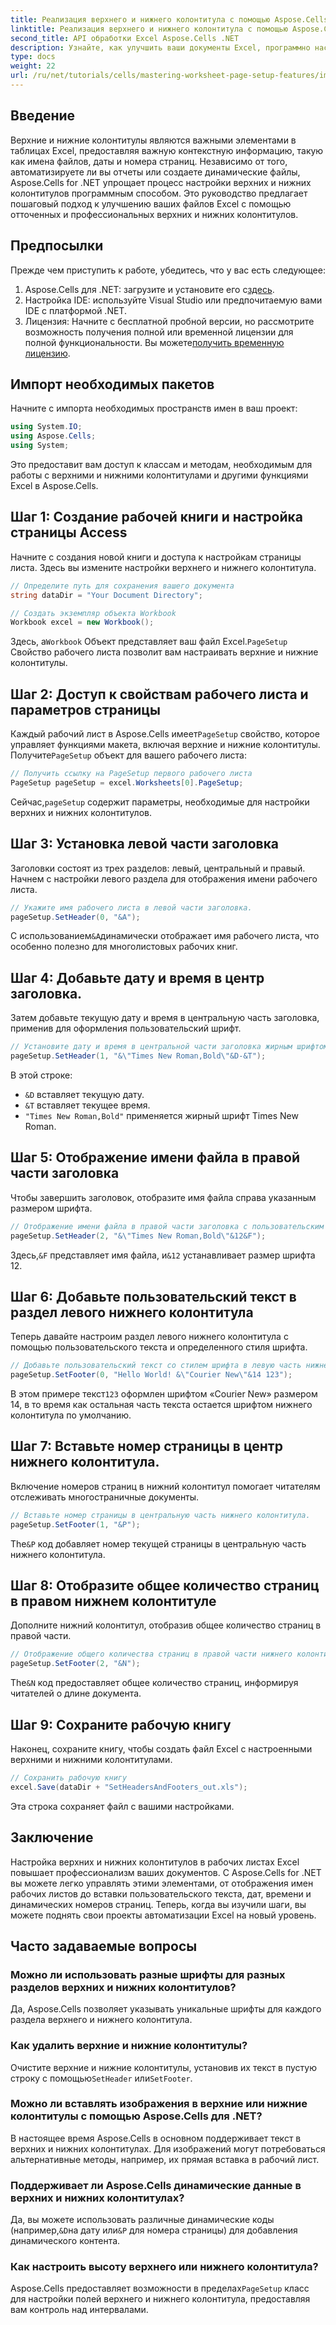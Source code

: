 ```yaml
---
title: Реализация верхнего и нижнего колонтитула с помощью Aspose.Cells для .NET
linktitle: Реализация верхнего и нижнего колонтитула с помощью Aspose.Cells для .NET
second_title: API обработки Excel Aspose.Cells .NET
description: Узнайте, как улучшить ваши документы Excel, программно настроив верхние и нижние колонтитулы с помощью Aspose.Cells для .NET. Это полное руководство проведет вас через каждый шаг — от настройки вашей рабочей книги до динамической вставки имени рабочего листа.
type: docs
weight: 22
url: /ru/net/tutorials/cells/mastering-worksheet-page-setup-features/implement-header-footer/
---
```

## Введение

Верхние и нижние колонтитулы являются важными элементами в таблицах Excel, предоставляя важную контекстную информацию, такую как имена файлов, даты и номера страниц. Независимо от того, автоматизируете ли вы отчеты или создаете динамические файлы, Aspose.Cells for .NET упрощает процесс настройки верхних и нижних колонтитулов программным способом. Это руководство предлагает пошаговый подход к улучшению ваших файлов Excel с помощью отточенных и профессиональных верхних и нижних колонтитулов.

## Предпосылки

Прежде чем приступить к работе, убедитесь, что у вас есть следующее:

1.  Aspose.Cells для .NET: загрузите и установите его с[здесь](https://releases.aspose.com/cells/net/).
2. Настройка IDE: используйте Visual Studio или предпочитаемую вами IDE с платформой .NET.
3.  Лицензия: Начните с бесплатной пробной версии, но рассмотрите возможность получения полной или временной лицензии для полной функциональности. Вы можете[получить временную лицензию](https://purchase.aspose.com/temporary-license/).

## Импорт необходимых пакетов

Начните с импорта необходимых пространств имен в ваш проект:

```csharp
using System.IO;
using Aspose.Cells;
using System;
```

Это предоставит вам доступ к классам и методам, необходимым для работы с верхними и нижними колонтитулами и другими функциями Excel в Aspose.Cells.

## Шаг 1: Создание рабочей книги и настройка страницы Access

Начните с создания новой книги и доступа к настройкам страницы листа. Здесь вы измените настройки верхнего и нижнего колонтитула.

```csharp
// Определите путь для сохранения вашего документа
string dataDir = "Your Document Directory";

// Создать экземпляр объекта Workbook
Workbook excel = new Workbook();
```

 Здесь, а`Workbook` Объект представляет ваш файл Excel.`PageSetup` Свойство рабочего листа позволит вам настраивать верхние и нижние колонтитулы.

## Шаг 2: Доступ к свойствам рабочего листа и параметров страницы

 Каждый рабочий лист в Aspose.Cells имеет`PageSetup` свойство, которое управляет функциями макета, включая верхние и нижние колонтитулы. Получите`PageSetup` объект для вашего рабочего листа:

```csharp
// Получить ссылку на PageSetup первого рабочего листа
PageSetup pageSetup = excel.Worksheets[0].PageSetup;
```

 Сейчас,`pageSetup` содержит параметры, необходимые для настройки верхних и нижних колонтитулов.

## Шаг 3: Установка левой части заголовка

Заголовки состоят из трех разделов: левый, центральный и правый. Начнем с настройки левого раздела для отображения имени рабочего листа.

```csharp
// Укажите имя рабочего листа в левой части заголовка.
pageSetup.SetHeader(0, "&A");
```

 С использованием`&A`динамически отображает имя рабочего листа, что особенно полезно для многолистовых рабочих книг.

## Шаг 4: Добавьте дату и время в центр заголовка.

Затем добавьте текущую дату и время в центральную часть заголовка, применив для оформления пользовательский шрифт.

```csharp
// Установите дату и время в центральной части заголовка жирным шрифтом.
pageSetup.SetHeader(1, "&\"Times New Roman,Bold\"&D-&T");
```

В этой строке:
- `&D` вставляет текущую дату.
- `&T` вставляет текущее время.
- `"Times New Roman,Bold"` применяется жирный шрифт Times New Roman.

## Шаг 5: Отображение имени файла в правой части заголовка

Чтобы завершить заголовок, отобразите имя файла справа указанным размером шрифта.

```csharp
// Отображение имени файла в правой части заголовка с пользовательским размером шрифта
pageSetup.SetHeader(2, "&\"Times New Roman,Bold\"&12&F");
```

 Здесь,`&F` представляет имя файла, и`&12` устанавливает размер шрифта 12.

## Шаг 6: Добавьте пользовательский текст в раздел левого нижнего колонтитула

Теперь давайте настроим раздел левого нижнего колонтитула с помощью пользовательского текста и определенного стиля шрифта.

```csharp
// Добавьте пользовательский текст со стилем шрифта в левую часть нижнего колонтитула.
pageSetup.SetFooter(0, "Hello World! &\"Courier New\"&14 123");
```

В этом примере текст`123` оформлен шрифтом «Courier New» размером 14, в то время как остальная часть текста остается шрифтом нижнего колонтитула по умолчанию.

## Шаг 7: Вставьте номер страницы в центр нижнего колонтитула.

Включение номеров страниц в нижний колонтитул помогает читателям отслеживать многостраничные документы.

```csharp
// Вставьте номер страницы в центральную часть нижнего колонтитула.
pageSetup.SetFooter(1, "&P");
```

 The`&P` код добавляет номер текущей страницы в центральную часть нижнего колонтитула.

## Шаг 8: Отобразите общее количество страниц в правом нижнем колонтитуле

Дополните нижний колонтитул, отобразив общее количество страниц в правой части.

```csharp
// Отображение общего количества страниц в правой части нижнего колонтитула.
pageSetup.SetFooter(2, "&N");
```

 The`&N` код предоставляет общее количество страниц, информируя читателей о длине документа.

## Шаг 9: Сохраните рабочую книгу

Наконец, сохраните книгу, чтобы создать файл Excel с настроенными верхними и нижними колонтитулами.

```csharp
// Сохранить рабочую книгу
excel.Save(dataDir + "SetHeadersAndFooters_out.xls");
```

Эта строка сохраняет файл с вашими настройками.

## Заключение

Настройка верхних и нижних колонтитулов в рабочих листах Excel повышает профессионализм ваших документов. С Aspose.Cells for .NET вы можете легко управлять этими элементами, от отображения имен рабочих листов до вставки пользовательского текста, дат, времени и динамических номеров страниц. Теперь, когда вы изучили шаги, вы можете поднять свои проекты автоматизации Excel на новый уровень.

## Часто задаваемые вопросы

### Можно ли использовать разные шрифты для разных разделов верхних и нижних колонтитулов?
Да, Aspose.Cells позволяет указывать уникальные шрифты для каждого раздела верхнего и нижнего колонтитула.

### Как удалить верхние и нижние колонтитулы?
 Очистите верхние и нижние колонтитулы, установив их текст в пустую строку с помощью`SetHeader` или`SetFooter`.

### Можно ли вставлять изображения в верхние или нижние колонтитулы с помощью Aspose.Cells для .NET?
В настоящее время Aspose.Cells в основном поддерживает текст в верхних и нижних колонтитулах. Для изображений могут потребоваться альтернативные методы, например, их прямая вставка в рабочий лист.

### Поддерживает ли Aspose.Cells динамические данные в верхних и нижних колонтитулах?  
 Да, вы можете использовать различные динамические коды (например,`&D`на дату или`&P` для номера страницы) для добавления динамического контента.

### Как настроить высоту верхнего или нижнего колонтитула?  
 Aspose.Cells предоставляет возможности в пределах`PageSetup` класс для настройки полей верхнего и нижнего колонтитула, предоставляя вам контроль над интервалами.